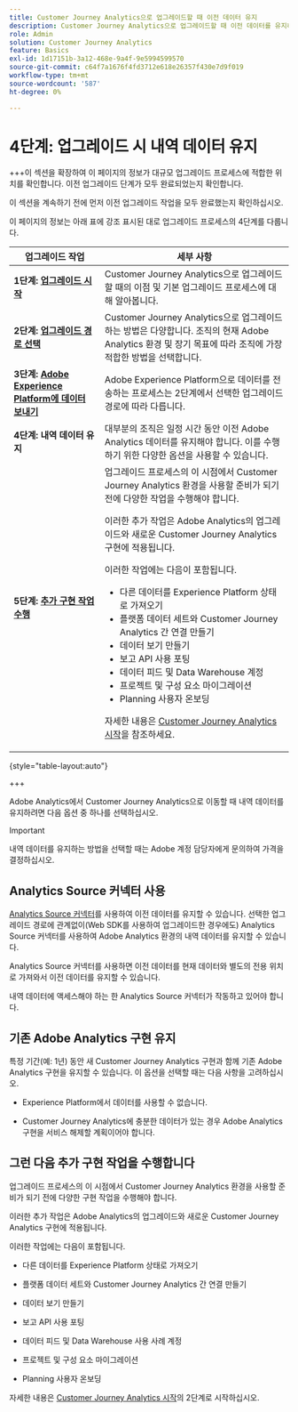 ```yaml
---
title: Customer Journey Analytics으로 업그레이드할 때 이전 데이터 유지
description: Customer Journey Analytics으로 업그레이드할 때 이전 데이터를 유지하는 방법 알아보기
role: Admin
solution: Customer Journey Analytics
feature: Basics
exl-id: 1d17151b-3a12-468e-9a4f-9e5994599570
source-git-commit: c64f7a1676f4fd3712e618e26357f430e7d9f019
workflow-type: tm+mt
source-wordcount: '587'
ht-degree: 0%

---
```


# 4단계: 업그레이드 시 내역 데이터 유지

+++이 섹션을 확장하여 이 페이지의 정보가 대규모 업그레이드 프로세스에 적합한 위치를 확인합니다. 이전 업그레이드 단계가 모두 완료되었는지 확인합니다.

이 섹션을 계속하기 전에 먼저 이전 업그레이드 작업을 모두 완료했는지 확인하십시오.

이 페이지의 정보는 아래 표에 강조 표시된 대로 업그레이드 프로세스의 4단계를 다룹니다.

| 업그레이드 작업 | 세부 사항 |
|---------|----------|
| **1단계: [업그레이드 시작](/help/getting-started/cja-upgrade/cja-upgrade-getstarted.md)** | Customer Journey Analytics으로 업그레이드할 때의 이점 및 기본 업그레이드 프로세스에 대해 알아봅니다. |
| **2단계: [업그레이드 경로 선택](/help/getting-started/cja-upgrade/cja-upgrade-path.md)** | Customer Journey Analytics으로 업그레이드하는 방법은 다양합니다. 조직의 현재 Adobe Analytics 환경 및 장기 목표에 따라 조직에 가장 적합한 방법을 선택합니다. |
| **3단계: [Adobe Experience Platform에 데이터 보내기](/help/getting-started/cja-upgrade/cja-upgrade-send-to-platform.md)** | Adobe Experience Platform으로 데이터를 전송하는 프로세스는 2단계에서 선택한 업그레이드 경로에 따라 다릅니다. |
| <span class="preview">**4단계: 내역 데이터 유지**</span> | <span class="preview">대부분의 조직은 일정 시간 동안 이전 Adobe Analytics 데이터를 유지해야 합니다. 이를 수행하기 위한 다양한 옵션을 사용할 수 있습니다.</span> |
| **5단계: [추가 구현 작업 수행](/help/getting-started/cja-getting-started.md)** | 업그레이드 프로세스의 이 시점에서 Customer Journey Analytics 환경을 사용할 준비가 되기 전에 다양한 작업을 수행해야 합니다.<p>이러한 추가 작업은 Adobe Analytics의 업그레이드와 새로운 Customer Journey Analytics 구현에 적용됩니다.</p><p>이러한 작업에는 다음이 포함됩니다.</p><ul><li>다른 데이터를 Experience Platform 상태로 가져오기</li><li>플랫폼 데이터 세트와 Customer Journey Analytics 간 연결 만들기</li><li>데이터 보기 만들기</li><li>보고 API 사용 포팅</li><li>데이터 피드 및 Data Warehouse 계정</li><li>프로젝트 및 구성 요소 마이그레이션</li><li>Planning 사용자 온보딩</li></ul> <p>자세한 내용은 [Customer Journey Analytics 시작](/help/getting-started/cja-getting-started.md)을 참조하세요. |

{style="table-layout:auto"}

+++

Adobe Analytics에서 Customer Journey Analytics으로 이동할 때 내역 데이터를 유지하려면 다음 옵션 중 하나를 선택하십시오.

>[!IMPORTANT]
>
>내역 데이터를 유지하는 방법을 선택할 때는 Adobe 계정 담당자에게 문의하여 가격을 결정하십시오.

## Analytics Source 커넥터 사용

[Analytics Source 커넥터](/help/data-ingestion/analytics.md)를 사용하여 이전 데이터를 유지할 수 있습니다. 선택한 업그레이드 경로에 관계없이(Web SDK를 사용하여 업그레이드한 경우에도) Analytics Source 커넥터를 사용하여 Adobe Analytics 환경의 내역 데이터를 유지할 수 있습니다.

Analytics Source 커넥터를 사용하면 이전 데이터를 현재 데이터와 별도의 전용 위치로 가져와서 이전 데이터를 유지할 수 있습니다.

내역 데이터에 액세스해야 하는 한 Analytics Source 커넥터가 작동하고 있어야 합니다.

<!-- Another possibility in the future: Map historical data in a way that allows you to tie it to your new data.  Possible? Explain -->

## 기존 Adobe Analytics 구현 유지

특정 기간(예: 1년) 동안 새 Customer Journey Analytics 구현과 함께 기존 Adobe Analytics 구현을 유지할 수 있습니다. 이 옵션을 선택할 때는 다음 사항을 고려하십시오.

* Experience Platform에서 데이터를 사용할 수 없습니다.

* Customer Journey Analytics에 충분한 데이터가 있는 경우 Adobe Analytics 구현을 서비스 해제할 계획이어야 합니다.

## 그런 다음 추가 구현 작업을 수행합니다

업그레이드 프로세스의 이 시점에서 Customer Journey Analytics 환경을 사용할 준비가 되기 전에 다양한 구현 작업을 수행해야 합니다.

이러한 추가 작업은 Adobe Analytics의 업그레이드와 새로운 Customer Journey Analytics 구현에 적용됩니다.

이러한 작업에는 다음이 포함됩니다.

* 다른 데이터를 Experience Platform 상태로 가져오기

* 플랫폼 데이터 세트와 Customer Journey Analytics 간 연결 만들기

* 데이터 보기 만들기

* 보고 API 사용 포팅

* 데이터 피드 및 Data Warehouse 사용 사례 계정

* 프로젝트 및 구성 요소 마이그레이션

* Planning 사용자 온보딩

자세한 내용은 [Customer Journey Analytics 시작](/help/getting-started/cja-getting-started.md)의 2단계로 시작하십시오.

